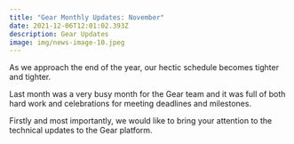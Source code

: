 ```yaml
---
title: "Gear Monthly Updates: November"
date: 2021-12-06T12:01:02.393Z
description: Gear Updates
image: img/news-image-10.jpeg
---
```

As we approach the end of the year, our hectic schedule becomes tighter and tighter.

Last month was a very busy month for the Gear team and it was full of both hard work and celebrations for meeting deadlines and milestones.

Firstly and most importantly, we would like to bring your attention to the technical updates to the Gear platform.